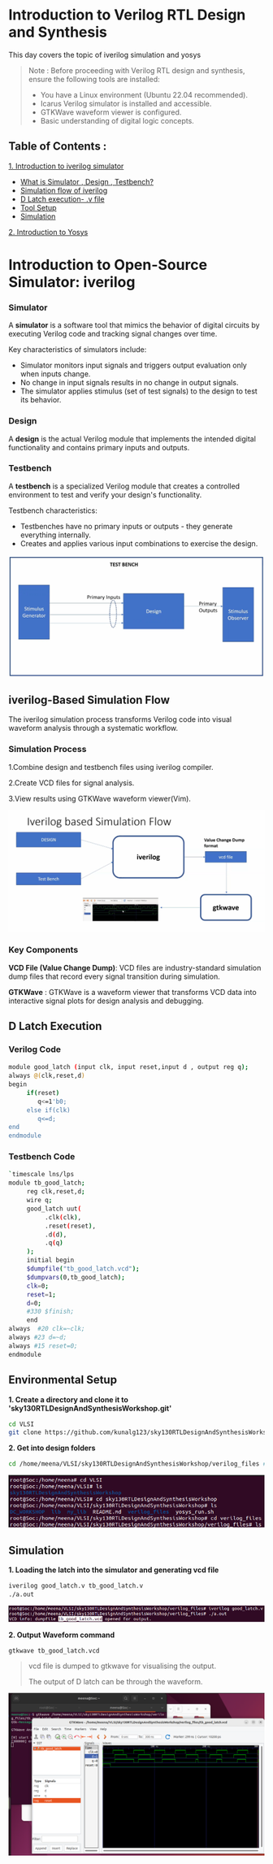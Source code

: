 # Introduction to Verilog RTL Design and Synthesis

This day covers the topic of iverilog simulation and yosys 

>Note :
>Before proceeding with Verilog RTL design and synthesis, ensure the following tools are installed:
>- You have a Linux environment (Ubuntu 22.04 recommended).
>- Icarus Verilog simulator is installed and accessible.
>- GTKWave waveform viewer is configured.
>- Basic understanding of digital logic concepts.

## Table of Contents :
[1. Introduction to iverilog simulator ](#introduction-to-open-source-simulator-iverilog)
 - [What is Simulator , Design , Testbench?](#simulator)
 - [Simulation flow of iverilog](#iverilog-based-simulation-flow)
 - [D Latch execution- .v file](#d-latch-execution)
 - [Tool Setup](#environmental-setup)
 - [Simulation](#simulation)

[2. Introduction to Yosys ](./introduction-to-yosys.md)
 
# Introduction to Open-Source Simulator: iverilog

### Simulator

A **simulator** is a software tool that mimics the behavior of digital circuits by executing Verilog code and tracking signal changes over time.

Key characteristics of simulators include:

- Simulator monitors input signals and triggers output evaluation only when inputs change.
- No change in input signals results in no change in output signals.
- The simulator applies stimulus (set of test signals) to the design to test its behavior.

### Design

A **design** is the actual Verilog module that implements the intended digital functionality and contains primary inputs and outputs.

### Testbench

A **testbench** is a specialized Verilog module that creates a controlled environment to test and verify your design's functionality.

Testbench characteristics:

- Testbenches have no primary inputs or outputs - they generate everything internally.
- Creates and applies various input combinations to exercise the design.

![testbench](./Images/testbench.png)

## iverilog-Based Simulation Flow

The iverilog simulation process transforms Verilog code into visual waveform analysis through a systematic workflow.

### Simulation Process

1.Combine design and testbench files using iverilog compiler.

2.Create VCD files for signal analysis.

3.View results using GTKWave waveform viewer(Vim).

![Flow](./Images/iverilog_simulation_flow.png)

### Key Components

**VCD File (Value Change Dump)**: VCD files are industry-standard simulation dump files that record every signal transition during simulation.

**GTKWave** : GTKWave is a waveform viewer that transforms VCD data into interactive signal plots for design analysis and debugging.

## D Latch Execution
### Verilog Code
```bash
module good_latch (input clk, input reset,input d , output reg q);
always @(clk,reset,d)
begin
     if(reset)
        q<=1'b0;
     else if(clk)
        q<=d;
end
endmodule
```
### Testbench Code
```bash
`timescale lns/lps
module tb_good_latch;
     reg clk,reset,d;
     wire q;
     good_latch uut(
          .clk(clk),
          .reset(reset),
          .d(d),
          .q(q)
     );
     initial begin
     $dumpfile("tb_good_latch.vcd");
     $dumpvars(0,tb_good_latch);
     clk=0;
     reset=1;
     d=0;
     #330 $finish;
     end
always  #20 clk=~clk;
always #23 d=~d;
always #15 reset=0;
endmodule
```

## Environmental Setup
**1. Create a directory and clone it to 'sky130RTLDesignAndSynthesisWorkshop.git'**
```bash
cd VLSI
git clone https://github.com/kunalg123/sky130RTLDesignAndSynthesisWorkshop.git
```
**2. Get into design folders**
```bash
cd /home/meena/VLSI/sky130RTLDesignAndSynthesisWorkshop/verilog_files #
```
![directory](./Images/directory.png)

## Simulation
**1. Loading the latch into the simulator and generating vcd file**
```bash
iverilog good_latch.v tb_good_latch.v
./a.out
```
![vcdoutput](./Images/vcdoutput.png)

**2. Output Waveform command**
```bash
gtkwave tb_good_latch.vcd
```
>vcd file is dumped to gtkwave for visualising the output.
>
>The output of D latch can be through the waveform.

![waveform](./Images/waveform_latch.png)







